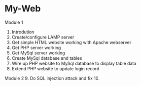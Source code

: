 # My-Web

Module 1
1. Introdution
2. Create/configure LAMP server
3. Get simple HTML website working with Apache webserver
4. Get PHP server working
5. Get MySql server working
6. Create MySql database and tables
7. Wire up PHP website to MySql database to display table data
8. Extend PHP website to update login record

Module 2
9. Do SQL injection attack and fix
10. 
